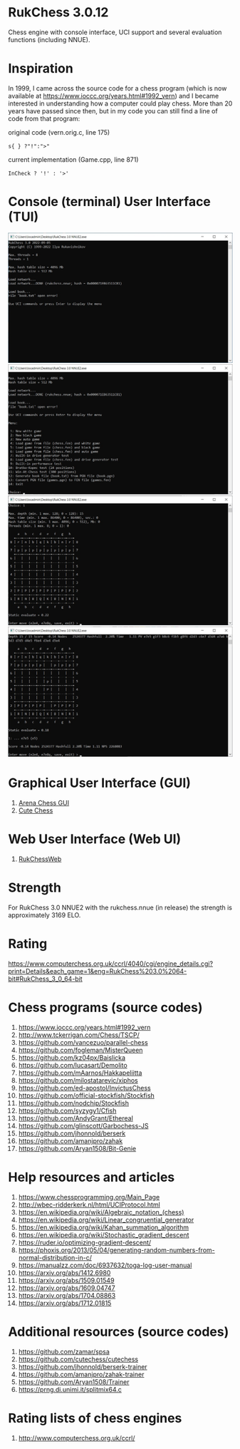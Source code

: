 # RukChess 3.0.12
Chess engine with console interface, UCI support and several evaluation functions (including NNUE).

# Inspiration
In 1999, I came across the source code for a chess program (which is now available at https://www.ioccc.org/years.html#1992_vern) and I became interested in understanding how a computer could play chess. More than 20 years have passed since then, but in my code you can still find a line of code from that program:

original code (vern.orig.c, line 175)

    s{ } ?"!":">"

current implementation (Game.cpp, line 871)

    InCheck ? '!' : '>'

# Console (terminal) User Interface (TUI)

![print_screen_1](resources/print_screen_1.jpg)
![print_screen_2](resources/print_screen_2.jpg)
![print_screen_3](resources/print_screen_3.jpg)
![print_screen_4](resources/print_screen_4.jpg)

# Graphical User Interface (GUI)
1. [Arena Chess GUI](http://www.playwitharena.de/)
2. [Cute Chess](https://cutechess.com/)

# Web User Interface (Web UI)
1. [RukChessWeb](https://github.com/Ilya-Ruk/RukChessWeb)

# Strength
For RukChess 3.0 NNUE2 with the rukchess.nnue (in release) the strength is approximately 3169 ELO.

# Rating
https://www.computerchess.org.uk/ccrl/4040/cgi/engine_details.cgi?print=Details&each_game=1&eng=RukChess%203.0%2064-bit#RukChess_3_0_64-bit

# Chess programs (source codes)
1. https://www.ioccc.org/years.html#1992_vern
2. http://www.tckerrigan.com/Chess/TSCP/
3. https://github.com/vancezuo/parallel-chess
4. https://github.com/fogleman/MisterQueen
5. https://github.com/kz04px/Baislicka
6. https://github.com/lucasart/Demolito
7. https://github.com/mAarnos/Hakkapeliitta
8. https://github.com/milostatarevic/xiphos
9. https://github.com/ed-apostol/InvictusChess
10. https://github.com/official-stockfish/Stockfish
11. https://github.com/nodchip/Stockfish
12. https://github.com/syzygy1/Cfish
13. https://github.com/AndyGrant/Ethereal
14. https://github.com/glinscott/Garbochess-JS
15. https://github.com/jhonnold/berserk
16. https://github.com/amanjpro/zahak
17. https://github.com/Aryan1508/Bit-Genie

# Help resources and articles
1. https://www.chessprogramming.org/Main_Page
2. http://wbec-ridderkerk.nl/html/UCIProtocol.html
3. https://en.wikipedia.org/wiki/Algebraic_notation_(chess)
4. https://en.wikipedia.org/wiki/Linear_congruential_generator
5. https://en.wikipedia.org/wiki/Kahan_summation_algorithm
6. https://en.wikipedia.org/wiki/Stochastic_gradient_descent
7. https://ruder.io/optimizing-gradient-descent/
8. https://phoxis.org/2013/05/04/generating-random-numbers-from-normal-distribution-in-c/
9. https://manualzz.com/doc/6937632/toga-log-user-manual
10. https://arxiv.org/abs/1412.6980
11. https://arxiv.org/abs/1509.01549
12. https://arxiv.org/abs/1609.04747
13. https://arxiv.org/abs/1704.08863
14. https://arxiv.org/abs/1712.01815

# Additional resources (source codes)
1. https://github.com/zamar/spsa
2. https://github.com/cutechess/cutechess
3. https://github.com/jhonnold/berserk-trainer
4. https://github.com/amanjpro/zahak-trainer
5. https://github.com/Aryan1508/Trainer
6. https://prng.di.unimi.it/splitmix64.c

# Rating lists of chess engines
1. http://www.computerchess.org.uk/ccrl/
